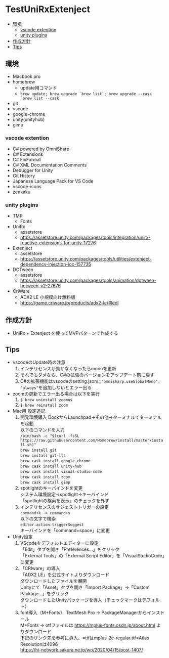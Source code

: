 # TestUniRxExtenject <!-- omit in toc --> 
- [環境](#環境)
  - [vscode extention](#vscode-extention)
  - [unity plugins](#unity-plugins)
- [作成方針](#作成方針)
- [Tips](#tips)
## 環境
* Macbook pro 
* homebrew
  * update用コマンド
  * ``brew update; brew upgrade `brew list`; brew upgrade --cask `brew list --cask` ``  
* git
* vscode
* google-chrome
* unity(unityhub)
* gimp
### vscode extention
* C# powered by OmniSharp
* C# Extensions
* C# FixFormat
* C# XML Documentation Comments
* Debugger for Unity
* Git History
* Japanese Language Pack for VS Code
* vscode-icons
* zenkaku
### unity plugins
* TMP
  * Fonts
* UniRx 
  * assetstore
  * https://assetstore.unity.com/packages/tools/integration/unirx-reactive-extensions-for-unity-17276
* Extenject
  * assetstore
  * https://assetstore.unity.com/packages/tools/utilities/extenject-dependency-injection-ioc-157735
* DOTween
  * assetstore
  * https://assetstore.unity.com/packages/tools/animation/dotween-hotween-v2-27676
* CriWare
  * ADX2 LE 小規模向け無料版
  * https://game.criware.jp/products/adx2-le/#ledl
## 作成方針
* UniRx + Extenject を使ってMVPパターンで作成する
## Tips
* vscodeのUpdate時の注意  
  1. インテリセンスが効かなくなったらmonoを更新  
  1. それでもダメなら、C#の拡張のバージョンをアップデート前に戻す  
  1. C#の拡張機能はvscodeのsetting.jsonに`"omnisharp.useGlobalMono": "always"`を追加しないとエラー出る
* zoomの更新でエラー出る場合は以下を実行  
  1. `$ brew uninstall zoomus`  
  1. `$ brew reinstall zoom`  
* Mac用 設定追記  
  1. 開発環境導入
  DockからLaunchpad→その他→ターミナルでターミナルを起動  
  以下のコマンドを入力  
  `/bin/bash -c "$(curl -fsSL https://raw.githubusercontent.com/Homebrew/install/master/install.sh)"`  
  `brew install git`  
  `brew install git-lfs`  
  `brew cask install google-chrome`  
  `brew cask install unity-hub`  
  `brew cask install visual-studio-code`  
  `brew cask install zoom`  
  `brew cask install gimp`  
  1. spotlightのキーバインドを変更  
  システム環境設定→spotlight→キーバインド  
  「spotlightの検索を表示」のチェックを外す  
  1. インテリセンスのサジェストトリガーの設定  
  `command+k -> command+s`  
  以下の文字で検索  
  `editor.action.triggerSuggest`  
  キーバインドを「command+space」に変更  
* Unity設定
  1. VScodeをデフォルトエディターに設定  
 「Edit」タブを開き「Preferences…」をクリック  
 「External Tools」の「External Script Editor」を「VisualStudioCode」に変更  
  1. 「CRIware」の導入  
  「ADX2 LE」を公式サイトよりダウンロード  
  ダウンロードしたファイルを展開  
  Unityにて「Asset」タブを開き「Import Package」=>「Custom Package…」をクリック  
  ダウンロードしたUnityパッケージを導入（チェックマークはデフォルト）  
  1. font導入（M+Fonts）
  TextMesh Pro -> PackageManagerからインストール  
  M+Fonts -> otfファイルは https://mplus-fonts.osdn.jp/about.html よりダウンロード  
  下記のリンク先を参考に導入、※ttfはmplus-2c-regular.ttf※Atlas Resolutionは4096  
  https://hi-network.sakura.ne.jp/wp/2020/04/15/post-1407/  